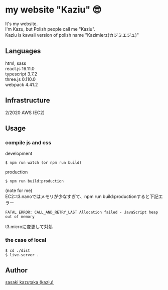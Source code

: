 my website "Kaziu" 😎
====

It's my website.  
I'm Kazu, but Polish people call me "Kaziu".    
Kaziu is kawaii version of polish name "Kazimierz(カジミエジュ)"

## Languages
html, sass  
react.js 16.11.0    
typescript 3.7.2    
three.js 0.110.0    
webpack 4.41.2

## Infrastructure
2/2020 AWS (EC2)

## Usage
### compile js and css
development
```
$ npm run watch (or npm run build)
```

production
```
$ npm run build:production
```

(note for me)   
EC2::t3.nanoではメモリが少なすぎて、npm run build:productionすると下記エラー
```
FATAL ERROR: CALL_AND_RETRY_LAST Allocation failed - JavaScript heap out of memory
```
t3.microに変更して対処
### the case of local
```
$ cd ./dist
$ live-server .
```

## Author

[sasaki kazutaka (kaziu)](https://github.com/kazoogon)